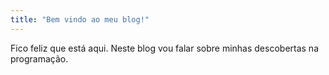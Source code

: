 ```yaml
---
title: "Bem vindo ao meu blog!"
---
```


Fico feliz que está aqui. Neste blog vou falar sobre minhas descobertas na programação.
